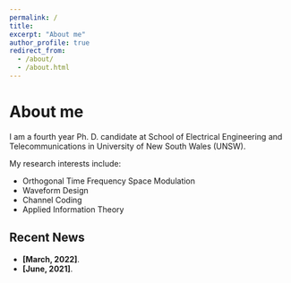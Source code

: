 ```yaml
---
permalink: /
title: 
excerpt: "About me"
author_profile: true
redirect_from: 
  - /about/
  - /about.html
---
```



About me
======
I am a fourth year Ph. D. candidate at School of Electrical Engineering and Telecommunications in University of New South Wales (UNSW).

My research interests include:

* Orthogonal Time Frequency Space Modulation
* Waveform Design
* Channel Coding
* Applied Information Theory


## <i class="fa fa-fw fa-rss "></i> Recent News ##

<ul style="width: auto; height: 300px; overflow: auto">
  
  <li> <b>[March, 2022]</b>. </li>
  
  <li> <b>[June, 2021]</b>. </li>
  
  
</ul>


